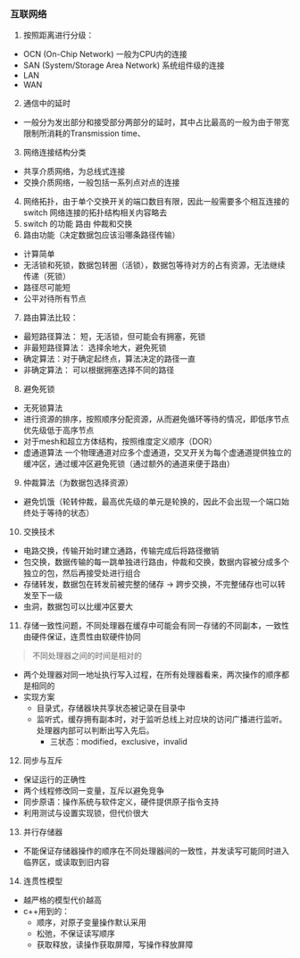 ### 互联网络
1. 按照距离进行分级：
  - OCN (On-Chip Network) 一般为CPU内的连接
  - SAN (System/Storage Area Network) 系统组件级的连接
  - LAN
  - WAN
2. 通信中的延时
  - 一般分为发出部分和接受部分两部分的延时，其中占比最高的一般为由于带宽限制所消耗的Transmission time、
3. 网络连接结构分类
  - 共享介质网络，为总线式连接
  -  交换介质网络，一般包括一系列点对点的连接
4. 网络拓扑，由于单个交换开关的端口数目有限，因此一般需要多个相互连接的switch
网络连接的拓扑结构相关内容略去
5. switch 的功能 路由 仲裁和交换
6. 路由功能（决定数据包应该沿哪条路径传输）
  - 计算简单
  - 无活锁和死锁，数据包转圈（活锁），数据包等待对方的占有资源，无法继续传递（死锁）
  - 路径尽可能短
  - 公平对待所有节点
7. 路由算法比较：
  - 最短路径算法： 短，无活锁，但可能会有拥塞，死锁
  - 非最短路径算法： 选择余地大，避免死锁
  - 确定算法：对于确定起终点，算法决定的路径一直
  - 非确定算法： 可以根据拥塞选择不同的路径
8. 避免死锁
  - 无死锁算法
  - 进行资源的排序，按照顺序分配资源，从而避免循环等待的情况，即低序节点优先级低于高序节点
  - 对于mesh和超立方体结构，按照维度定义顺序（DOR）
  - 虚通道算法 一个物理通道对应多个虚通道，交叉开关为每个虚通道提供独立的缓冲区，通过缓冲区避免死锁（通过额外的通道来便于路由）
9. 仲裁算法（为数据包选择资源）
  - 避免饥饿（轮转仲裁，最高优先级的单元是轮换的，因此不会出现一个端口始终处于等待的状态）
10. 交换技术
  - 电路交换，传输开始时建立通路，传输完成后将路径撤销
  - 包交换，数据传输的每一跳单独进行路由，仲裁和交换，数据内容被分成多个独立的包，然后再接受处进行组合
  - 存储转发，数据包在转发前被完整的储存 -> 跨步交换，不完整储存也可以转发至下一级
  - 虫洞，数据包可以比缓冲区要大
11. 存储一致性问题，不同处理器在缓存中可能会有同一存储的不同副本，一致性由硬件保证，连贯性由软硬件协同
  > 不同处理器之间的时间是相对的
  - 两个处理器对同一地址执行写入过程，在所有处理器看来，两次操作的顺序都是相同的
  - 实现方案
    - 目录式，存储器块共享状态被记录在目录中
    - 监听式，缓存拥有副本时，对于监听总线上对应块的访问广播进行监听。处理器内部可以判断出写入先后。
      - 三状态：modified，exclusive，invalid
12. 同步与互斥
  - 保证运行的正确性
  - 两个线程修改同一变量，互斥以避免竞争
  - 同步原语：操作系统与软件定义，硬件提供原子指令支持
  - 利用测试与设置实现锁，但代价很大
13. 并行存储器
  - 不能保证存储器操作的顺序在不同处理器间的一致性，并发读写可能同时进入临界区，或读取到旧内容
14. 连贯性模型
  - 越严格的模型代价越高
  - c++用到的：
    - 顺序，对原子变量操作默认采用
    - 松弛，不保证读写顺序
    - 获取释放，读操作获取屏障，写操作释放屏障
